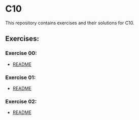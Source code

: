 # C10

This repository contains exercises and their solutions for C10.

## Exercises:

### Exercise 00:
- [README](ex00/README.md)

### Exercise 01: 
- [README](ex01/README.md)

### Exercise 02:
- [README](ex02/README.md)